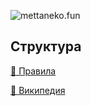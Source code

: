 ![mettaneko.fun](https://raw.githubusercontent.com/mettaneko/mettanekofun/main/img/mettaneko.png)

## Структура

[📖 Правила](https://www.mettaneko.fun/rules.html)

[🧩 Википедия](https://www.mettaneko.fun/wiki.html)

